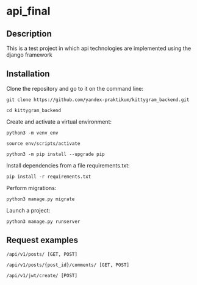 # api_final

## Description

This is a test project in which api technologies are implemented using the django framework

## Installation

Clone the repository and go to it on the command line:

```
git clone https://github.com/yandex-praktikum/kittygram_backend.git
```

```
cd kittygram_backend
```

Create and activate a virtual environment:

```
python3 -m venv env
```

```
source env/scripts/activate
```

```
python3 -m pip install --upgrade pip
```

Install dependencies from a file requirements.txt:

```
pip install -r requirements.txt
```

Perform migrations:


```
python3 manage.py migrate
```

Launch a project:

```
python3 manage.py runserver
```
## Request examples

```
/api/v1/posts/ [GET, POST]
```

```
/api/v1/posts/{post_id}/comments/ [GET, POST]
```

```
/api/v1/jwt/create/ [POST]
```